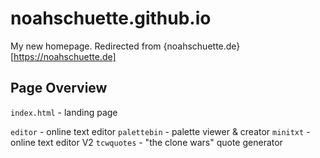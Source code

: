 # noahschuette.github.io
My new homepage. Redirected from {noahschuette.de}[https://noahschuette.de]

## Page Overview
`index.html` - landing page

`editor` - online text editor
`palettebin` - palette viewer & creator
`minitxt` - online text editor V2
`tcwquotes` - "the clone wars" quote generator
